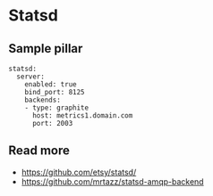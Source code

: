 
# Statsd

## Sample pillar

    statsd:
      server:
        enabled: true
        bind_port: 8125
        backends:
        - type: graphite
          host: metrics1.domain.com
          port: 2003

## Read more

* https://github.com/etsy/statsd/
* https://github.com/mrtazz/statsd-amqp-backend